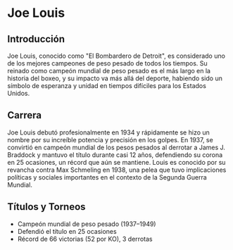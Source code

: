 # Joe Louis

## Introducción
Joe Louis, conocido como "El Bombardero de Detroit", es considerado uno de los mejores campeones de peso pesado de todos los tiempos. Su reinado como campeón mundial de peso pesado es el más largo en la historia del boxeo, y su impacto va más allá del deporte, habiendo sido un símbolo de esperanza y unidad en tiempos difíciles para los Estados Unidos.

## Carrera
Joe Louis debutó profesionalmente en 1934 y rápidamente se hizo un nombre por su increíble potencia y precisión en los golpes. En 1937, se convirtió en campeón mundial de los pesos pesados al derrotar a James J. Braddock y mantuvo el título durante casi 12 años, defendiendo su corona en 25 ocasiones, un récord que aún se mantiene. Louis es conocido por su revancha contra Max Schmeling en 1938, una pelea que tuvo implicaciones políticas y sociales importantes en el contexto de la Segunda Guerra Mundial.

## Títulos y Torneos
- Campeón mundial de peso pesado (1937–1949)
- Defendió el título en 25 ocasiones
- Récord de 66 victorias (52 por KO), 3 derrotas


